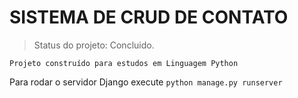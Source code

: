 # SISTEMA DE CRUD DE CONTATO

> Status do projeto: Concluido.

```
Projeto construído para estudos em Linguagem Python
```
Para rodar o servidor Django execute ```python manage.py runserver```
